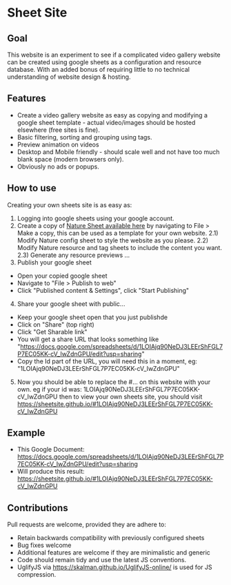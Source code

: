 # Sheet Site
## Goal
This website is an experiment to see if a complicated video gallery website can be created using google sheets as a configuration and resource database. With an added bonus of requiring little to no technical understanding of website design & hosting.

## Features
* Create a video gallery website as easy as copying and modifying a google sheet template - actual video/images should be hosted elsewhere (free sites is fine).
* Basic filtering, sorting and grouping using tags.
* Preview animation on videos
* Desktop and Mobile friendly - should scale well and not have too much blank space (modern browsers only).
* Obviously no ads or popups.

## How to use
Creating your own sheets site is as easy as:
1) Logging into google sheets using your google account.
2) Create a copy of [Nature Sheet available here](https://docs.google.com/spreadsheets/d/1LOIAjq90NeDJ3LEErShFGL7P7EC05KK-cV_IwZdnGPU/edit?usp=sharing) by navigating to File > Make a copy, this can be used as a template for your own website.
2.1) Modify Nature config sheet to style the website as you please.
2.2) Modify Nature resource and tag sheets to include the content you want.
2.3) Generate any resource previews ...
3) Publish your google sheet 
* Open your copied google sheet
* Navigate to "File > Publish to web"
* Click "Published content & Settings", click "Start Publishing"
4) Share your google sheet with public...
* Keep your google sheet open that you just publishde
* Click on "Share" (top right)
* Click "Get Sharable link"
* You will get a share URL that looks something like "https://docs.google.com/spreadsheets/d/1LOIAjq90NeDJ3LEErShFGL7P7EC05KK-cV_IwZdnGPU/edit?usp=sharing"
* Copy the Id part of the URL, you will need this in a moment, eg: "1LOIAjq90NeDJ3LEErShFGL7P7EC05KK-cV_IwZdnGPU"
5) Now you should be able to replace the #... on this website with your own. eg if your id was: 1LOIAjq90NeDJ3LEErShFGL7P7EC05KK-cV_IwZdnGPU then to view your own sheets site, you should visit https://sheetsite.github.io/#1LOIAjq90NeDJ3LEErShFGL7P7EC05KK-cV_IwZdnGPU

## Example
* This Google Document: https://docs.google.com/spreadsheets/d/1LOIAjq90NeDJ3LEErShFGL7P7EC05KK-cV_IwZdnGPU/edit?usp=sharing
* Will produce this result: https://sheetsite.github.io/#1LOIAjq90NeDJ3LEErShFGL7P7EC05KK-cV_IwZdnGPU

## Contributions
Pull requests are welcome, provided they are adhere to:
* Retain backwards compatibility with previously configured sheets
* Bug fixes welcome
* Additional features are welcome if they are minimalistic and generic
* Code should remain tidy and use the latest JS conventions.
* UglifyJS via https://skalman.github.io/UglifyJS-online/ is used for JS compression.